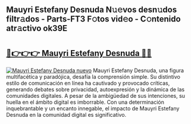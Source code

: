 ## Mauyri Estefany Desnuda N𝚞𝚎vos desn𝚞dos filtr𝚊dos - Parts-FT3 F𝚘tos vid𝚎o - C𝚘ntenido atr𝚊ctivo ok39E

# <h2><a href="http://mb4lki.tromn.icu/?c=Mauyri+Estefany+Desnuda">🔗👉👉👉 Mauyri Estefany Desnuda 🔗🔗</a></h2>

[![Mauyri Estefany Desnuda nuevo](https://i.imgur.com/pEAQMta.gif)](http://mb4lki.tromn.icu/?c=Mauyri+Estefany+Desnuda)
Mauyri Estefany Desnuda, una figura multifacética y paradójica, desafía la comprensión simple. Su distintivo estilo de comunicación en línea ha cautivado y provocado críticas, generando debates sobre privacidad, autoexpresión y la dinámica de las comunidades digitales. A pesar de la ambigüedad de sus intenciones, su huella en el ámbito digital es imborrable. Con una determinación inquebrantable y un encanto innegable, el impacto de Mauyri Estefany Desnuda en la comunidad digital es significativo.
